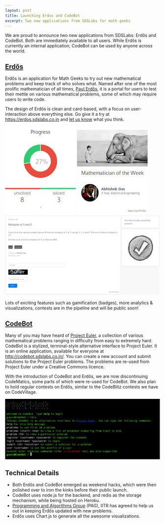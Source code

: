 ```yaml
---
layout: post
title: Launching Erdos and CodeBot
excerpt: Two new applications from SDSLabs for math geeks
---
```



We are proud to announce two new applications from SDSLabs: Erdős and CodeBot.
Both are immediately available to all users. While Erdős is currently an internal application,
CodeBot can be used by anyone across the world.

## [Erdős](https://erdos.sdslabs.co.in/)

Erdős is an application for Math Geeks to try out new mathematical problems
and keep track of who solves what. Named after one of the most prolific 
mathematician of all times, [Paul Erdős](https://en.wikipedia.org/wiki/Paul_Erd%C5%91s),
it is a portal for users to test their mettle on various mathematical problems,
some of which may require users to write code.

The design of Erdős is clean and card-based, with a focus on user-interaction
above everything else. Go give it a try at <https://erdos.sdslabs.co.in> and
[let us know](https://sdslabs.co.in/feedback/?from=erdos) what you think.

![Erdős - Progress](/images/posts/erdos-codebot/erdos-progress.png)
![Erdős - Top](/images/posts/erdos-codebot/erdos-top.png)
![Erdős - Problem](/images/posts/erdos-codebot/erdos-problem.png)

Lots of exciting features such as gamification (badges), more analytics & visualizations, contests are in the pipeline and will be public soon!

## [CodeBot](http://codebot.sdslabs.co.in/)

Many of you may have heard of [Project Euler](https://projecteuler.net), a 
collection of various mathematical problems ranging in difficulty from easy
to extremely hard. CodeBot is a stylized, terminal-style alternative interface
to Project Euler. It is an online application, available for everyone at
<http://codebot.sdslabs.co.in/>. You can create a new account and submit
solutions to the Project Euler problems. The problems are re-used from Project
Euler under a Creative Commons licence.

With the introduction of CodeBot and Erdős, we are now discontinuing CodeMatics,
some parts of which were re-used for CodeBot. We also plan to hold regular 
contests on Erdős, similar to the CodeBlitz contests we have on CodeVillage.

![CodeBot - Help](/images/posts/erdos-codebot/codebot-help.png)

## Technical Details

- Both Erdős and CodeBot emerged as weekend hacks, which were then polished
over to iron the kinks before their public launch.
- CodeBot uses node.js for the backend, and redis as the storage mechanism,
while being hosted on Heroku.
- [Programming and Algorithms Group](http://pag.sdslabs.co/) (PAG), IITR has
agreed to help us out in keeping Erdős updated with new problems.
- Erdős uses Chart.js to generate all the awesome visualizations.